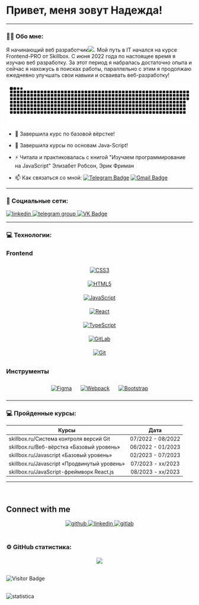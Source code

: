 
# Привет, меня зовут Надежда!

---

### :man_technologist: Обо мне:

Я начинающий веб разработчик<img src="https://media.giphy.com/media/WUlplcMpOCEmTGBtBW/giphy.gif" width="30px">. Мой путь в IT начался на курсе Frontend-PRO от Skillbox. С июня 2022 года по настоящее время я изучаю веб разработку. За этот период я набралась достаточно опыта и сейчас я нахожусь в поисках работы, параллельно с этим я продолжаю ежедневно улучшать свои навыки и осваивать веб-разработку!

<p align="center">
 <img width="600" src="assets/github-snake.svg" alt="snake"/>
</p>

- :telescope: Завершила курс по базовой вёрстке!

- :seedling: Завершила курсы по основам Java-Script!

- :zap: Читала и практиковалась с книгой "Изучаем программирование на JavaScript"  Элизабет Робсон, Эрик Фриман

- :mailbox: Как связаться со мной: [![Telegram Badge](https://img.shields.io/badge/-gusevanadezhda-blue?style=flat&logo=Telegram&logoColor=white)](https://t.me/gusnn87) [![Gmail Badge](https://img.shields.io/badge/-Gmail-red?style=flat&logo=Gmail&logoColor=white)](mailto:gusevann1987@gmail.com)

---

### 🤝 Социальные сети:

  <div id="badges">
    <a href="https://www.linkedin.com/in/%D0%BD%D0%B0%D0%B4%D0%B5%D0%B6%D0%B4%D0%B0-%D0%B3%D1%83%D1%81%D0%B5%D0%B2%D0%B0-392781287/" target="_blank">
      <img src="https://cdn-icons-png.flaticon.com/512/2504/2504799.png" width="40" height="40" alt="linkedin" />
    </a>
    <a href="https://t.me/gusnn87" target="_blank">
      <img src="https://cdn-icons-png.flaticon.com/512/2111/2111646.png" width="40" height="40" alt="telegram group" />
    </a>
    <a href="https://vk.com/guseva_nadusha" target="_blank">
      <img src="https://cdn-icons-png.flaticon.com/512/145/145813.png" width="40" height="40" alt="VK Badge"/>
    </a>
  </div>

---

### 💻 Технологии:

### Frontend  
<div align="center">  
 
<a href="https://www.w3schools.com/css/" target="_blank"><img style="margin: 10px" src="https://profilinator.rishav.dev/skills-assets/css3-original-wordmark.svg" alt="CSS3" height="50" /></a>  
<a href="https://en.wikipedia.org/wiki/HTML5" target="_blank"><img style="margin: 10px" src="https://profilinator.rishav.dev/skills-assets/html5-original-wordmark.svg" alt="HTML5" height="50" /></a>  
<a href="https://www.javascript.com/" target="_blank"><img style="margin: 10px" src="https://profilinator.rishav.dev/skills-assets/javascript-original.svg" alt="JavaScript" height="50" /></a>  
<a href="https://reactjs.org/" target="_blank"><img style="margin: 10px" src="https://profilinator.rishav.dev/skills-assets/react-original-wordmark.svg" alt="React" height="50" /></a>  
<a href="https://www.typescriptlang.org/" target="_blank"><img style="margin: 10px" src="https://profilinator.rishav.dev/skills-assets/typescript-original.svg" alt="TypeScript" height="50" /></a>  
<a href="https://about.gitlab.com/" target="_blank"><img style="margin: 10px" src="https://profilinator.rishav.dev/skills-assets/gitlab.svg" alt="GitLab" height="50" /></a>  
<a href="https://github.com/" target="_blank"><img style="margin: 10px" src="https://profilinator.rishav.dev/skills-assets/git-scm-icon.svg" alt="Git" height="50" /></a>  
</div>

### Инструменты
<div align="center">  
<a href="https://www.figma.com/" target="_blank"><img style="margin: 10px" src="https://profilinator.rishav.dev/skills-assets/figma-icon.svg" alt="Figma" height="50" /></a> 
<a href="https://webpack.js.org/" target="_blank"><img style="margin: 10px" src="https://profilinator.rishav.dev/skills-assets/webpack-original.svg" alt="Webpack" height="50" /></a> 
<a href="https://getbootstrap.com/docs/3.4/javascript/" target="_blank"><img style="margin: 10px" src="https://profilinator.rishav.dev/skills-assets/bootstrap-plain.svg" alt="Bootstrap" height="50" /></a> 
</div>

---


### 💻 Пройденные курсы:

| Курсы                                                           | Дата              |
| ----------------------------------------------------------------| :---------------: |
| skillbox.ru/Система контроля версий Git                         | 07/2022 - 08/2022 |
| skillbox.ru/Веб-вёрстка «Базовый уровень»                       | 06/2022 - 01/2023 |
| skillbox.ru/Javascript «Базовый уровень»                        | 02/2023 - 07/2023 |
| skillbox.ru/Javascript «Продвинутый уровень»                    | 07/2023 - xx/2023 |
| skillbox.ru/JavaScript-фреймворк React.js                       | 08/2023 - xx/2023 |


---

<br/>  


## Connect with me  
<div align="center">
<a href="https://github.com/gusevann" target="_blank">
<img src=https://img.shields.io/badge/github-%2324292e.svg?&style=for-the-badge&logo=github&logoColor=white alt=github style="margin-bottom: 5px;" />
</a>
<a href="https://linkedin.com/in/%D0%BD%D0%B0%D0%B4%D0%B5%D0%B6%D0%B4%D0%B0-%D0%B3%D1%83%D1%81%D0%B5%D0%B2%D0%B0-392781287/" target="_blank">
<img src=https://img.shields.io/badge/linkedin-%231E77B5.svg?&style=for-the-badge&logo=linkedin&logoColor=white alt=linkedin style="margin-bottom: 5px;" />
</a>
<a href="https://gitlab.skillbox.ru/nadezhda_guseva" target="_blank">
<img src=https://img.shields.io/badge/gitlab-330F63.svg?&style=for-the-badge&logo=gitlab&logoColor=white alt=gitlab style="margin-bottom: 5px;" />
</a>  
</div>  
  

<br/>  

### ⚙️ GitHub статистика:

<div align="center"><img src="https://github-readme-stats.vercel.app/api?username=GusevaNadezhda&show_icons=true&count_private=true&hide_border=true" align="center" /></div>  

<br/>  


![Visitor Badge](https://visitor-badge.laobi.icu/badge?page_id=GusevaNadezhda)

<br/>  

<div>
<img src="http://github-profile-summary-cards.vercel.app/api/cards/profile-details?username=GusevaNadezhda&theme=dracula" title="statistica" alt="statistica" width="1500" height="500"/>&nbsp;
</div>


